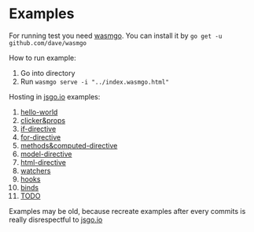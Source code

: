 # Examples

For running test you need [wasmgo](https://github.com/dave/wasmgo).
You can install it by `go get -u github.com/dave/wasmgo`

How to run example:

1. Go into directory
2. Run `wasmgo serve -i "../index.wasmgo.html"`


Hosting in [jsgo.io](https://jsgo.io) examples:

1. [hello-world](https://jsgo.io/5c2d7c2fbaf70f9c43249a39a1efa857cce61527)
2. [clicker&props](https://jsgo.io/ca838e25fe2f8b4045629ffbbafea4e4344dc144)
3. [if-directive](https://jsgo.io/277b7d18ed6d5a7aa007155e72eb54aa08b16813)
4. [for-directive](https://jsgo.io/7e6866d8140894117824cdc78e59d448d698325a)
5. [methods&computed-directive](https://jsgo.io/9af6e9522796a349d978ff5ca1411a256cc01dca)
6. [model-directive](https://jsgo.io/5607d4d8ffaace2860c684cfe5d42300c534cf00)
7. [html-directive](https://jsgo.io/ab65c638e02a18c712e05ca3d2a596636ef6fb4c)
8. [watchers](https://jsgo.io/5d5c31031119d6fe644cfeb97844e5a7c986deb7)
9. [hooks](https://jsgo.io/fefbe168d29655e42b71460212723b2c04536164)
10. [binds](https://jsgo.io/327e3e50677329e8963ccc55051832d7c0609c28)
11. [TODO](https://jsgo.io/ab51626d57e6da333a0abb9c921fcfb1420adc2f)

Examples may be old, because recreate examples after every commits is really disrespectful to [jsgo.io](https://jsgo.io)